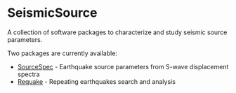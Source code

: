 # SeismicSource

A collection of software packages to characterize and study seismic source parameters.

Two packages are currently available:

- [SourceSpec](https://github.com/SeismicSource/sourcespec) - Earthquake source parameters from S-wave displacement spectra
- [Requake](https://github.com/SeismicSource/requake) - Repeating earthquakes search and analysis
